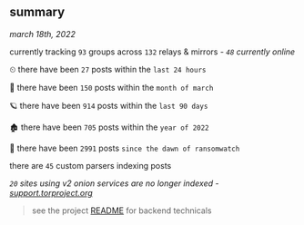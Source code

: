
## summary
_march 18th, 2022_

currently tracking `93` groups across `132` relays & mirrors - _`48` currently online_

⏲ there have been `27` posts within the `last 24 hours`

🦈 there have been `150` posts within the `month of march`

🪐 there have been `914` posts within the `last 90 days`

🏚 there have been `705` posts within the `year of 2022`

🦕 there have been `2991` posts `since the dawn of ransomwatch`

there are `45` custom parsers indexing posts

_`20` sites using v2 onion services are no longer indexed - [support.torproject.org](https://support.torproject.org/onionservices/v2-deprecation/)_

> see the project [README](https://github.com/thetanz/ransomwatch#ransomwatch--) for backend technicals
